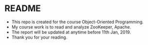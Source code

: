 # README
- This repo is created for the course Object-Oriented Programming.
- My course work is to read and analyze ZooKeeper, Apache.
- The report will be updated at anytime before 11th Jan, 2019.
- Thank you for your reading.
